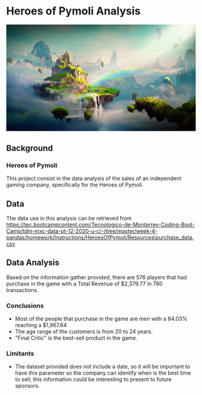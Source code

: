 # Heroes of Pymoli Analysis

![Fantasy](Images/Fantasy.png)

## Background

### Heroes of Pymoli

This project consist in the data analysis of the sales of an independent gaming company, specifically for the Heroes of Pymoli.

## Data

The data use in this analysis can be retrieved from https://tec.bootcampcontent.com/Tecnologico-de-Monterrey-Coding-Boot-Camp/tdm-mxc-data-pt-12-2020-u-c/-/tree/master/week-4-pandas/homework/Instructions/HeroesOfPymoli/Resources\purchase_data.csv

## Data Analysis

Based on the information gather provided, there are 576 players that had purchase in the game with a Total Revenue of $2,379.77 in 780 transactions. 

### Conclusions

* Most of the people that purchase in the game are men with a 84.03% reaching a $1,967.64
* The age range of the customers is from 20 to 24 years.
* "Final Critic" is the best-sell product in the game.

### Limitants

* The dataset provided does not include a date, so it will be important to have this parameter so the company can identify when is the best time to sell; this information could be interesting to present to future sponsors.
